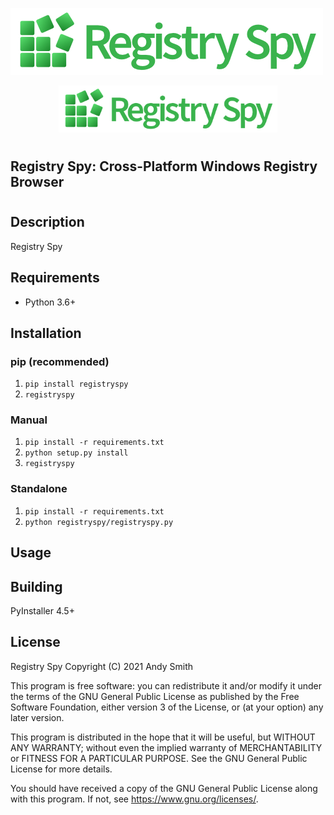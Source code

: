 ![Registry Spy](https://github.com/andyjsmith/Registry-Spy/raw/master/registryspy/img/wordmark.png)

<p align="center">
  <img src="https://github.com/andyjsmith/Registry-Spy/raw/master/registryspy/img/wordmark.png" width=350/>
</p>

#

## Registry Spy: Cross-Platform Windows Registry Browser

#

## Description

Registry Spy

## Requirements

-   Python 3.6+

## Installation

### pip (recommended)

1. `pip install registryspy`
2. `registryspy`

### Manual

1. `pip install -r requirements.txt`
2. `python setup.py install`
3. `registryspy`

### Standalone

1. `pip install -r requirements.txt`
2. `python registryspy/registryspy.py`

## Usage

## Building

PyInstaller 4.5+

## License

Registry Spy
Copyright (C) 2021 Andy Smith

This program is free software: you can redistribute it and/or modify
it under the terms of the GNU General Public License as published by
the Free Software Foundation, either version 3 of the License, or
(at your option) any later version.

This program is distributed in the hope that it will be useful,
but WITHOUT ANY WARRANTY; without even the implied warranty of
MERCHANTABILITY or FITNESS FOR A PARTICULAR PURPOSE. See the
GNU General Public License for more details.

You should have received a copy of the GNU General Public License
along with this program. If not, see <https://www.gnu.org/licenses/>.
